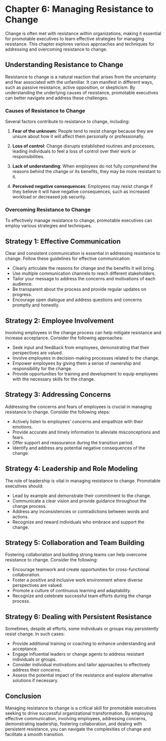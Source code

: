 Chapter 6: Managing Resistance to Change
========================================

Change is often met with resistance within organizations, making it essential for promotable executives to learn effective strategies for managing resistance. This chapter explores various approaches and techniques for addressing and overcoming resistance to change.

Understanding Resistance to Change
----------------------------------

Resistance to change is a natural reaction that arises from the uncertainty and fear associated with the unfamiliar. It can manifest in different ways, such as passive resistance, active opposition, or skepticism. By understanding the underlying causes of resistance, promotable executives can better navigate and address these challenges.

### Causes of Resistance to Change

Several factors contribute to resistance to change, including:

1. **Fear of the unknown**: People tend to resist change because they are unsure about how it will affect them personally or professionally.

2. **Loss of control**: Change disrupts established routines and processes, leading individuals to feel a loss of control over their work or responsibilities.

3. **Lack of understanding**: When employees do not fully comprehend the reasons behind the change or its benefits, they may be more resistant to it.

4. **Perceived negative consequences**: Employees may resist change if they believe it will have negative consequences, such as increased workload or decreased job security.

### Overcoming Resistance to Change

To effectively manage resistance to change, promotable executives can employ various strategies and techniques.

Strategy 1: Effective Communication
-----------------------------------

Clear and consistent communication is essential in addressing resistance to change. Follow these guidelines for effective communication:

* Clearly articulate the reasons for change and the benefits it will bring.
* Use multiple communication channels to reach different stakeholders.
* Tailor your message to address the concerns and motivations of each audience.
* Be transparent about the process and provide regular updates on progress.
* Encourage open dialogue and address questions and concerns promptly and honestly.

Strategy 2: Employee Involvement
--------------------------------

Involving employees in the change process can help mitigate resistance and increase acceptance. Consider the following approaches:

* Seek input and feedback from employees, demonstrating that their perspectives are valued.
* Involve employees in decision-making processes related to the change.
* Empower employees by giving them a sense of ownership and responsibility for the change.
* Provide opportunities for training and development to equip employees with the necessary skills for the change.

Strategy 3: Addressing Concerns
-------------------------------

Addressing the concerns and fears of employees is crucial in managing resistance to change. Consider the following steps:

* Actively listen to employees' concerns and empathize with their emotions.
* Provide accurate and timely information to alleviate misconceptions and fears.
* Offer support and reassurance during the transition period.
* Identify and address any potential negative consequences of the change.

Strategy 4: Leadership and Role Modeling
----------------------------------------

The role of leadership is vital in managing resistance to change. Promotable executives should:

* Lead by example and demonstrate their commitment to the change.
* Communicate a clear vision and provide guidance throughout the change process.
* Address any inconsistencies or contradictions between words and actions.
* Recognize and reward individuals who embrace and support the change.

Strategy 5: Collaboration and Team Building
-------------------------------------------

Fostering collaboration and building strong teams can help overcome resistance to change. Consider the following:

* Encourage teamwork and create opportunities for cross-functional collaboration.
* Foster a positive and inclusive work environment where diverse perspectives are valued.
* Promote a culture of continuous learning and adaptability.
* Recognize and celebrate successful team efforts during the change process.

Strategy 6: Dealing with Persistent Resistance
----------------------------------------------

Sometimes, despite all efforts, some individuals or groups may persistently resist change. In such cases:

* Provide additional training or coaching to enhance understanding and acceptance.
* Engage influential leaders or change agents to address resistant individuals or groups.
* Consider individual motivations and tailor approaches to effectively address their concerns.
* Assess the potential impact of the resistance and explore alternative solutions if necessary.

Conclusion
----------

Managing resistance to change is a critical skill for promotable executives seeking to drive successful organizational transformation. By employing effective communication, involving employees, addressing concerns, demonstrating leadership, fostering collaboration, and dealing with persistent resistance, you can navigate the complexities of change and facilitate a smooth transition.
